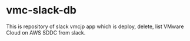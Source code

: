 # vmc-slack-db
This is repository of slack vmcjp app which is deploy, delete, list VMware Cloud on AWS SDDC from slack.
